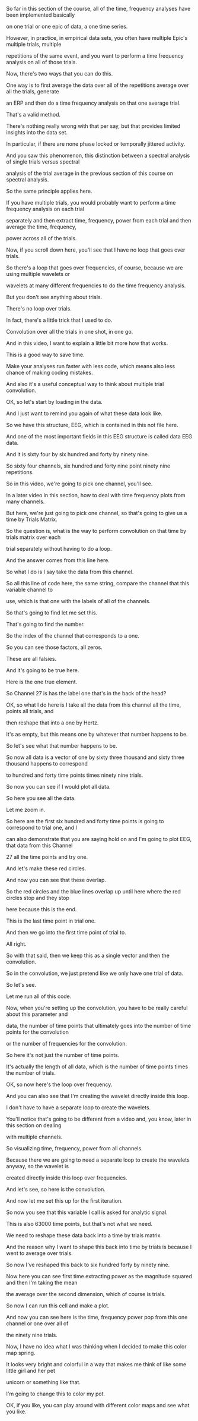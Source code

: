 So far in this section of the course, all of the time, frequency analyses have been implemented basically

on one trial or one epic of data, a one time series.

However, in practice, in empirical data sets, you often have multiple Epic's multiple trials, multiple

repetitions of the same event, and you want to perform a time frequency analysis on all of those trials.

Now, there's two ways that you can do this.

One way is to first average the data over all of the repetitions average over all the trials, generate

an ERP and then do a time frequency analysis on that one average trial.

That's a valid method.

There's nothing really wrong with that per say, but that provides limited insights into the data set.

In particular, if there are none phase locked or temporally jittered activity.

And you saw this phenomenon, this distinction between a spectral analysis of single trials versus spectral

analysis of the trial average in the previous section of this course on spectral analysis.

So the same principle applies here.

If you have multiple trials, you would probably want to perform a time frequency analysis on each trial

separately and then extract time, frequency, power from each trial and then average the time, frequency,

power across all of the trials.

Now, if you scroll down here, you'll see that I have no loop that goes over trials.

So there's a loop that goes over frequencies, of course, because we are using multiple wavelets or

wavelets at many different frequencies to do the time frequency analysis.

But you don't see anything about trials.

There's no loop over trials.

In fact, there's a little trick that I used to do.

Convolution over all the trials in one shot, in one go.

And in this video, I want to explain a little bit more how that works.

This is a good way to save time.

Make your analyses run faster with less code, which means also less chance of making coding mistakes.

And also it's a useful conceptual way to think about multiple trial convolution.

OK, so let's start by loading in the data.

And I just want to remind you again of what these data look like.

So we have this structure, EEG, which is contained in this not file here.

And one of the most important fields in this EEG structure is called data EEG data.

And it is sixty four by six hundred and forty by ninety nine.

So sixty four channels, six hundred and forty nine point ninety nine repetitions.

So in this video, we're going to pick one channel, you'll see.

In a later video in this section, how to deal with time frequency plots from many channels.

But here, we're just going to pick one channel, so that's going to give us a time by Trials Matrix.

So the question is, what is the way to perform convolution on that time by trials matrix over each

trial separately without having to do a loop.

And the answer comes from this line here.

So what I do is I say take the data from this channel.

So all this line of code here, the same string, compare the channel that this variable channel to

use, which is that one with the labels of all of the channels.

So that's going to find let me set this.

That's going to find the number.

So the index of the channel that corresponds to a one.

So you can see those factors, all zeros.

These are all falsies.

And it's going to be true here.

Here is the one true element.

So Channel 27 is has the label one that's in the back of the head?

OK, so what I do here is I take all the data from this channel all the time, points all trials, and

then reshape that into a one by Hertz.

It's as empty, but this means one by whatever that number happens to be.

So let's see what that number happens to be.

So now all data is a vector of one by sixty three thousand and sixty three thousand happens to correspond

to hundred and forty time points times ninety nine trials.

So now you can see if I would plot all data.

So here you see all the data.

Let me zoom in.

So here are the first six hundred and forty time points is going to correspond to trial one, and I

can also demonstrate that you are saying hold on and I'm going to plot EEG, that data from this Channel

27 all the time points and try one.

And let's make these red circles.

And now you can see that these overlap.

So the red circles and the blue lines overlap up until here where the red circles stop and they stop

here because this is the end.

This is the last time point in trial one.

And then we go into the first time point of trial to.

All right.

So with that said, then we keep this as a single vector and then the convolution.

So in the convolution, we just pretend like we only have one trial of data.

So let's see.

Let me run all of this code.

Now, when you're setting up the convolution, you have to be really careful about this parameter and

data, the number of time points that ultimately goes into the number of time points for the convolution

or the number of frequencies for the convolution.

So here it's not just the number of time points.

It's actually the length of all data, which is the number of time points times the number of trials.

OK, so now here's the loop over frequency.

And you can also see that I'm creating the wavelet directly inside this loop.

I don't have to have a separate loop to create the wavelets.

You'll notice that's going to be different from a video and, you know, later in this section on dealing

with multiple channels.

So visualizing time, frequency, power from all channels.

Because there we are going to need a separate loop to create the wavelets anyway, so the wavelet is

created directly inside this loop over frequencies.

And let's see, so here is the convolution.

And now let me set this up for the first iteration.

So now you see that this variable I call is asked for analytic signal.

This is also 63000 time points, but that's not what we need.

We need to reshape these data back into a time by trials matrix.

And the reason why I want to shape this back into time by trials is because I went to average over trials.

So now I've reshaped this back to six hundred forty by ninety nine.

Now here you can see first time extracting power as the magnitude squared and then I'm taking the mean

the average over the second dimension, which of course is trials.

So now I can run this cell and make a plot.

And now you can see here is the time, frequency power pop from this one channel or one over all of

the ninety nine trials.

Now, I have no idea what I was thinking when I decided to make this color map spring.

It looks very bright and colorful in a way that makes me think of like some little girl and her pet

unicorn or something like that.

I'm going to change this to color my pot.

OK, if you like, you can play around with different color maps and see what you like.